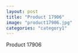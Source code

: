 ```yaml
---
layout: post
title: "Product 17906"
image: "product17906.jpg"
categories: "category1"
---
```

Product 17906
